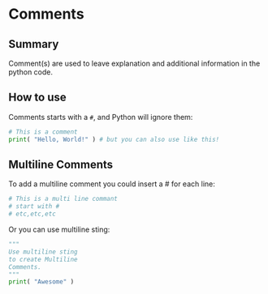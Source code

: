 # Comments


## Summary

Comment(s) are used to leave explanation and additional information in the python code. 


## How to use

Comments starts with a `#`, and Python will ignore them:
```python
# This is a comment
print( "Hello, World!" ) # but you can also use like this!
```


## Multiline Comments

To add a multiline comment you could insert a # for each line:
```python
# This is a multi line commant
# start with #
# etc,etc,etc
```

Or you can use multiline sting:
```python
"""
Use multiline sting
to create Multiline
Comments.
"""
print( "Awesome" )
```